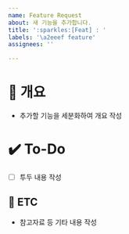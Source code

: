 ```yaml
---
name: Feature Request
about: 새 기능을 추가합니다.
title: ':sparkles:[Feat] : '
labels: '\a2eeef feature'
assignees: ''

---
```


# 📝 개요
- 추가할 기능을 세분화하여 개요 작성

# ✔️ To-Do
- [ ] 투두 내용 작성

## 👀 ETC
- 참고자료 등 기타 내용 작성